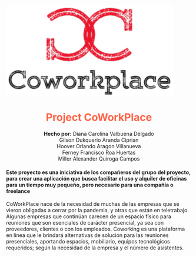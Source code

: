 <img src="/image/cwp.png" alt="Logo CoWorkPlace" align ="center"/>


<div align="center">
	<h1 style="color:Tomato;"><strong>Project CoWorkPlace</strong></h1>
	<strong>Hecho por:</strong> Diana Carolina Valbuena Delgado<br>
  Gilson Dukquerio Aranda Ciprian<br>
  Hoover Orlando Aragon Villanueva<br>
  Ferney Francisco Roa Huertas<br>
  Miller Alexander Quiroga Campos<br>
</div>

#### Este proyecto es una iniciativa de los compañeros del grupo del proyecto, para crear una aplicación que busca facilitar el uso y alquiler de oficinas para un tiempo muy pequeño, pero necesario para una compañía o freelance

CoWorkPlace nace de la necesidad de muchas de las empresas que se vieron obligadas a cerrar por la pandemia, y otras que están en teletrabajo. Algunas empresas que continúan carecen de un espacio físico para reuniones que son esenciales de carácter presencial, ya sea con proveedores, clientes o con los empleados. Coworking es una plataforma en línea que le brindará alternativas de solución para las reuniones presenciales, aportando espacios, mobiliario, equipos tecnológicos requeridos; según la necesidad de la empresa y el número de asistentes.
